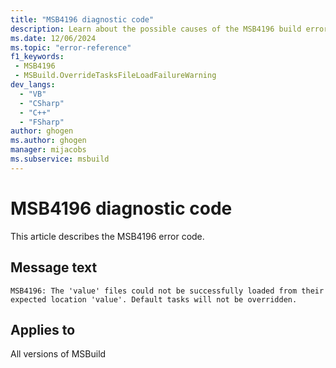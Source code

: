 ```yaml
---
title: "MSB4196 diagnostic code"
description: Learn about the possible causes of the MSB4196 build error, and get troubleshooting tips.
ms.date: 12/06/2024
ms.topic: "error-reference"
f1_keywords:
 - MSB4196
 - MSBuild.OverrideTasksFileLoadFailureWarning
dev_langs:
  - "VB"
  - "CSharp"
  - "C++"
  - "FSharp"
author: ghogen
ms.author: ghogen
manager: mijacobs
ms.subservice: msbuild
---
```


# MSB4196 diagnostic code

<!-- :::ErrorDefinitionDescription::: -->
<!-- :::editable-content name="introDescription"::: -->
This article describes the MSB4196 error code.
<!-- :::editable-content-end::: -->

## Message text

`MSB4196: The 'value' files could not be successfully loaded from their expected location 'value'. Default tasks will not be overridden.`

<!-- :::editable-content name="postOutputDescription"::: -->
<!--
{StrBegin="MSB4196: "}UE: This message is shown when the override tasks files that are located alongside the MSBuild binaries cannot be
      found, either because they don't exist, or because of lack of permissions. "{2}" contains a message explaining why.
      LOCALIZATION: "{2}" is a message from some FX method and is already localized.
-->
<!-- :::editable-content-end::: -->
<!-- :::ErrorDefinitionDescription-end::: -->

## Applies to

All versions of MSBuild
